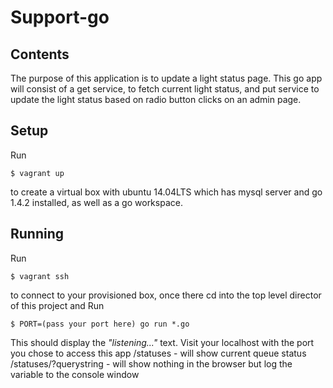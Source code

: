 Support-go
======

Contents
-----
The purpose of this application is to update a light status page. This go app will consist of a get service, to fetch current light status, and put service to update the light status based on radio button clicks on an admin page.

Setup
-----
Run
```
$ vagrant up
```
to create a virtual box with ubuntu 14.04LTS which has mysql server and go 1.4.2 installed, as well as a go workspace.

Running
-----
Run
```
$ vagrant ssh
```
to connect to your provisioned box, once there cd into the top level director of this project and
Run
```
$ PORT=(pass your port here) go run *.go
```
This should display the _"listening..."_ text.
Visit your localhost with the port you chose to access this app
/statuses - will show current queue status
/statuses/?querystring - will show nothing in the browser but log the variable to the console window

